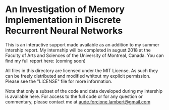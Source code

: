 # An Investigation of Memory Implementation in Discrete Recurrent Neural Networks

This is an interactive support made available as an addition to my summer intership report. My internship will be completed in august 2018 at the Faculty of Arts and Sciences of the University of Montreal, Canada. You can find my full report here: (coming soon)

All files in this directory are licensed under the MIT License. As such they can be freely distributed and modified whitout my explicit permission. Please see the "LICENSE" file for more information.

Note that only a subset of the code and data developed during my intership is available here. For access to the full code or for any question or commentary, please contact me at aude.forcione.lambert@gmail.com
